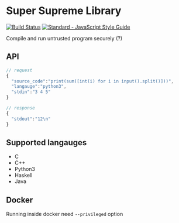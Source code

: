Super Supreme Library
=====================
[![Build Status](https://travis-ci.org/op01/ssl.svg?branch=master)](https://travis-ci.org/op01/ssl)
[![Standard - JavaScript Style Guide](https://img.shields.io/badge/code%20style-standard-brightgreen.svg)](http://standardjs.com/)

Compile and run untrusted program securely (?)

API
---
```javascript
// request
{
  "source_code":"print(sum([int(i) for i in input().split()]))",
  "langauge":"python3",
  "stdin":"3 4 5"
}

// response
{
  "stdout":"12\n"
}
```
Supported langauges
-------------------
- C
- C++
- Python3
- Haskell
- Java

Docker
-----
Running inside docker need `--privileged` option
